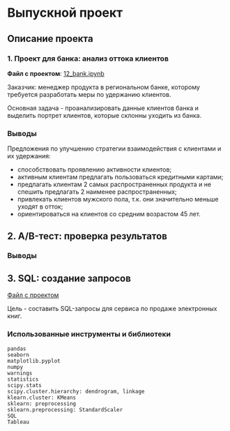 # Выпускной проект
## Описание проекта
### 1. Проект для банка: анализ оттока клиентов
**Файл с проектом**: [12_bank.ipynb](https://github.com/galaleksey/yandex-praktikum/blob/main/12_final_project/12_bank.ipynb)

Заказчик: менеджер продукта в региональном банке, которому требуется разработать меры по удержанию клиентов.

Основная задача - проанализировать данные клиентов банка и выделить портрет клиентов, которые склонны уходить из банка.

### Выводы
Предложения по улучшению стратегии взаимодействия с клиентами и их удержания:
* способствовать проявлению активности клиентов;
* активным клиентам предлагать пользоваться кредитными картами;
* предлагать клиентам 2 самых распространенных продукта и не спешить предлагать 2 наименее распространенных;
* привлекать клиентов мужского пола, т.к. они значительно меньше уходят в отток;
* ориентироваться на клиентов со средним возрастом 45 лет.

## 2. A/B-тест: проверка результатов
### Выводы

## 3. SQL: создание запросов
[Файл с проектом](https://github.com/galaleksey/yandex-praktikum/blob/main/12_final_project/12_sql.ipynb)

Цель - составить SQL-запросы для сервиса по продаже электронных книг.

### Использованные инструменты и библиотеки
```
pandas
seaborn
matplotlib.pyplot
numpy
warnings
statistics
scipy.stats
scipy.cluster.hierarchy: dendrogram, linkage
klearn.cluster: KMeans
sklearn: preprocessing
sklearn.preprocessing: StandardScaler
SQL
Tableau
```
